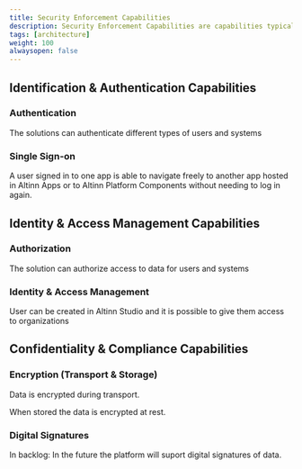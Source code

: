 ```yaml
---
title: Security Enforcement Capabilities
description: Security Enforcement Capabilities are capabilities typical provided by common architecture components 
tags: [architecture]
weight: 100
alwaysopen: false
---
```


## Identification & Authentication Capabilities

### Authentication
The solutions can authenticate different types of users and systems

### Single Sign-on 
A user signed in to one app is able to navigate freely to another app hosted in Altinn Apps or to Altinn Platform Components without needing to log in again.

## Identity & Access Management Capabilities

### Authorization
The solution can authorize access to data for users and systems

### Identity & Access Management
User can be created in Altinn Studio and it is possible to give them access to organizations

## Confidentiality & Compliance Capabilities

### Encryption (Transport & Storage)
Data is encrypted during transport.

When stored the data is encrypted at rest.

### Digital Signatures
In backlog: In the future the platform will suport digital signatures of data.
